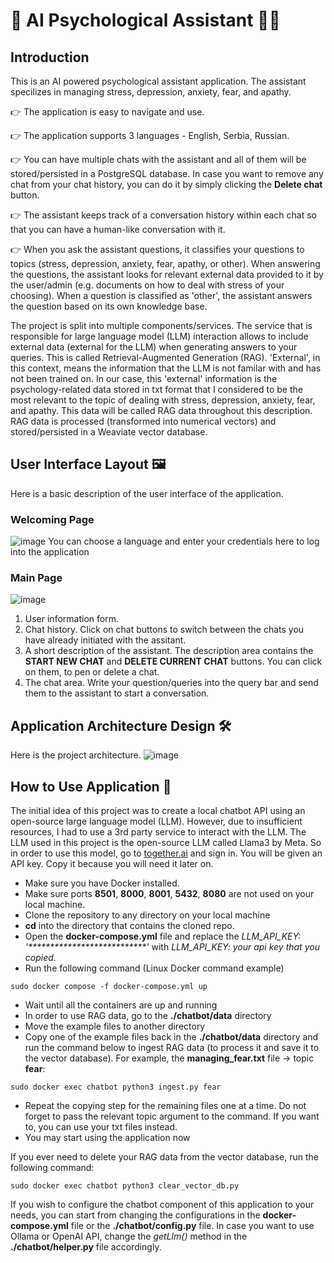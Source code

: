# 🤖 AI Psychological Assistant 👩‍⚕️
## Introduction 
This is an AI powered psychological assistant application. The assistant specilizes in managing stress, depression, anxiety, fear, and apathy.  
  
👉 The application is easy to navigate and use.  

👉 The application supports 3 languages - English, Serbia, Russian.  
  
👉 You can have multiple chats with the assistant and all of them will be stored/persisted in a PostgreSQL database. In case you want to remove any chat from your chat history, you can do it by simply clicking the **Delete chat** button.  

👉 The assistant keeps track of a conversation history within each chat so that you can have a human-like conversation with it. 

👉 When you ask the assistant questions, it classifies your questions to topics (stress, depression, anxiety, fear, apathy, or other). When answering the questions, the assistant looks for relevant external data provided to it by the user/admin (e.g. documents on how to deal with stress of your choosing). When a question is classified as 'other', the assistant answers the question based on its own knowledge base. 
  
The project is split into multiple components/services. The service that is responsible for large language model (LLM) interaction allows to include external data (external for the LLM) when generating answers to your queries. This is called Retrieval-Augmented Generation (RAG). 'External', in this context, means the information that the LLM is not familar with and has not been trained on. In our case, this 'external' information is the psychology-related data stored in txt format that I considered to be the most relevant to the topic of dealing with stress, depression, anxiety, fear, and apathy. This data will be called RAG data throughout this description. RAG data is processed (transformed into numerical vectors) and stored/persisted in a Weaviate vector database.
  
## User Interface Layout 🖼️
Here is a basic description of the user interface of the application.
### Welcoming Page
![image](https://github.com/user-attachments/assets/3c58addb-d80f-4440-bfa9-c4430930b03c)
You can choose a language and enter your credentials here to log into the application
### Main Page
![image](https://github.com/user-attachments/assets/b7acf416-7a44-406b-8994-f3d156820557)
1. User information form.
2. Chat history. Click on chat buttons to switch between the chats you have already initiated with the assitant.
3. A short description of the assistant. The description area contains the **START NEW CHAT** and **DELETE CURRENT CHAT** buttons. You can click on them, to pen or delete a chat.
4. The chat area. Write your question/queries into the query bar and send them to the assistant to start a conversation.
## Application Architecture Design 🛠️
Here is the project architecture.
![image](https://github.com/PolarBearPolar/ai_chatbot/assets/88388315/95e0f823-2187-4c5a-aec5-d546fbdc2f9f)
## How to Use Application 🚀
The initial idea of this project was to create a local chatbot API using an open-source large language model (LLM). However, due to insufficient resources, I had to use a 3rd party service to interact with the LLM. The LLM used in this project is the open-source LLM called Llama3 by Meta. So in order to use this model, go to [together.ai](https://www.together.ai/) and sign in. You will be given an API key. Copy it because you will need it later on.
- Make sure you have Docker installed.
- Make sure ports **8501**, **8000**, **8001**, **5432**, **8080** are not used on your local machine.
- Clone the repository to any directory on your local machine
- **cd** into the directory that contains the cloned repo.
- Open the **docker-compose.yml** file and replace the *LLM_API_KEY: '\*\*\*\*\*\*\*\*\*\*\*\*\*\*\*\*\*\*\*\*\*\*\*\*\*\*\*'* with *LLM_API_KEY: your api key that you copied*.
- Run the following command (Linux Docker command example)
```
sudo docker compose -f docker-compose.yml up
```
- Wait until all the containers are up and running
- In order to use RAG data, go to the **./chatbot/data** directory
- Move the example files to another directory
- Copy one of the example files back in the **./chatbot/data** directory and run the command below to ingest RAG data (to process it and save it to the vector database). For example, the **managing_fear.txt** file -> topic **fear**:
```
sudo docker exec chatbot python3 ingest.py fear
```
- Repeat the copying step for the remaining files one at a time. Do not forget to pass the relevant topic argument to the command. If you want to, you can use your txt files instead.
- You may start using the application now  

If you ever need to delete your RAG data from the vector database, run the following command:
```
sudo docker exec chatbot python3 clear_vector_db.py
```
If you wish to configure the chatbot component of this application to your needs, you can start from changing the configurations in the **docker-compose.yml** file or the **./chatbot/config.py** file. In case you want to use Ollama or OpenAI API, change the *getLlm()* method in the **./chatbot/helper.py** file accordingly.
